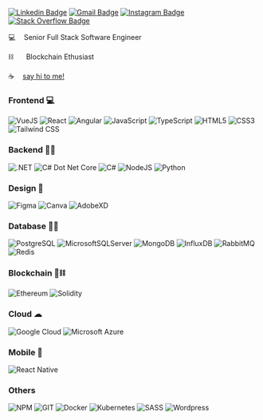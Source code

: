 [![Linkedin Badge](https://img.shields.io/badge/-Linkedin-blue?style=flat-square&logo=Linkedin&logoColor=white&link=https://www.linkedin.com/in/hugomelodamata/)](https://www.linkedin.com/in/hugomelodamata/)  [![Gmail Badge](https://img.shields.io/badge/-Email-c14438?style=flat-square&logo=Gmail&logoColor=white&link=mailto:hugomata.dev@gmail.com)](mailto:hugomata.dev@gmail.com) [![Instagram Badge](https://img.shields.io/badge/Instagram-E4405F?style=flat-square&logo=instagram&logoColor=white&link=https://www.instagram.com/damata.dev/)](https://www.instagram.com/damata.dev/) [![Stack Overflow Badge](https://img.shields.io/badge/Stack_Overflow-FE7A16?style=flat-square&logo=stack-overflow&logoColor=white&link=https://stackoverflow.com/users/12912487/hugo-mata)](https://stackoverflow.com/users/12912487/hugo-mata)

💻 ㅤSenior Full Stack Software Engineer

⛓ㅤㅤBlockchain Ethusiast

☕️ ㅤ<a target="_blank" href="https://www.linkedin.com/in/hugomelodamata/">say hi to me!</a>

### Frontend 💻

![VueJS](https://img.shields.io/badge/vuejs%20-%2335495e.svg?&style=for-the-badge&logo=vue.js&logoColor=%234FC08D)
![React](https://img.shields.io/badge/React-20232A?style=for-the-badge&logo=react&logoColor=61DAFB)
![Angular](https://img.shields.io/badge/angular-CB3837?style=for-the-badge&logo=angular&logoColor=white)
![JavaScript](https://img.shields.io/badge/javascript%20-%23323330.svg?&style=for-the-badge&logo=javascript&logoColor=%23F7DF1E)
![TypeScript](https://img.shields.io/badge/typescript%20-%23007ACC.svg?&style=for-the-badge&logo=typescript&logoColor=white)
![HTML5](https://img.shields.io/badge/html5%20-%23E34F26.svg?&style=for-the-badge&logo=html5&logoColor=white)
![CSS3](https://img.shields.io/badge/css3-2D63DD.svg?&style=for-the-badge&logo=css3&logoColor=white)
![Tailwind CSS](https://img.shields.io/badge/Tailwind_CSS-38B2AC?style=for-the-badge&logo=tailwind-css&logoColor=white)

### Backend 👨‍💻

![.NET](https://img.shields.io/badge/.NET-5C2D91?style=for-the-badge&logo=.net&logoColor=white)
![C# Dot Net Core](https://img.shields.io/badge/DotNetCore-FFFFFF?style=for-the-badge&logo=dotnet&logoColor=blue)
![C#](https://img.shields.io/badge/C%23-239120?style=for-the-badge&logo=c-sharp&logoColor=white)
![NodeJS](https://img.shields.io/badge/node.js%20-%2343853D.svg?&style=for-the-badge&logo=node.js&logoColor=white)
![Python](https://img.shields.io/badge/Python-3776AB?style=for-the-badge&logo=python&logoColor=white)

### Design 🎨

![Figma](https://img.shields.io/badge/Figma-F24E1E?style=for-the-badge&logo=figma&logoColor=white)
![Canva](https://img.shields.io/badge/Canva-%2300C4CC.svg?style=for-the-badge&logo=Canva&logoColor=white)
![AdobeXD](https://img.shields.io/badge/Adobe%20XD-470137?style=for-the-badge&logo=Adobe%20XD&logoColor=#FF61F6)

### Database 👨‍⚖️

![PostgreSQL](https://img.shields.io/badge/postgresql%20-blue.svg?&style=for-the-badge&logo=postgresql&logoColor=white)
![MicrosoftSQLServer](https://img.shields.io/badge/Microsoft%20SQL%20Sever-CC2927?style=for-the-badge&logo=microsoft%20sql%20server&logoColor=white)
![MongoDB](https://img.shields.io/badge/MongoDB-FFFFFF?style=for-the-badge&logo=mongodb&logoColor=green)
![InfluxDB](https://img.shields.io/badge/InfluxDB-22ADF6?style=for-the-badge&logo=InfluxDB&logoColor=white)
![RabbitMQ](https://img.shields.io/badge/rabbitmq-%23FF6600.svg?&style=for-the-badge&logo=rabbitmq&logoColor=white)
![Redis](https://img.shields.io/badge/Redis-D9281A?style=for-the-badge&logo=redis&logoColor=white)

### Blockchain 🔑⛓

![Ethereum](https://img.shields.io/badge/Ethereum-3C3C3D?style=for-the-badge&logo=Ethereum&logoColor=white)
![Solidity](https://img.shields.io/badge/Solidity-%23363636.svg?style=for-the-badge&logo=solidity&logoColor=white)

### Cloud ☁

![Google Cloud](https://img.shields.io/badge/Google_Cloud-4285F4?style=for-the-badge&logo=google-cloud&logoColor=white)
![Microsoft Azure](https://img.shields.io/badge/Microsoft_Azure-0089D6?style=for-the-badge&logo=microsoft-azure&logoColor=white)

### Mobile 📱

![React Native](https://img.shields.io/badge/React_Native-20232A?style=for-the-badge&logo=react&logoColor=61DAFB)

### Others

![NPM](https://img.shields.io/badge/npm-CB3837?style=for-the-badge&logo=npm&logoColor=white)
![GIT](https://img.shields.io/badge/Git-F05032?style=for-the-badge&logo=git&logoColor=white)
![Docker](https://img.shields.io/badge/Docker-2CA5E0?style=for-the-badge&logo=docker&logoColor=white)
![Kubernetes](https://img.shields.io/badge/Kubernetes-326DE6?style=for-the-badge&logo=kubernetes&logoColor=white)
![SASS](https://img.shields.io/badge/sass-E10098.svg?&style=for-the-badge&logo=sass&logoColor=white)
![Wordpress](https://img.shields.io/badge/WordPress-006E93?style=for-the-badge&logo=wordpress&logoColor=white)
